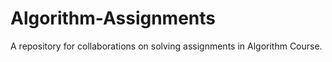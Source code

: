 # Algorithm-Assignments
A repository for collaborations on solving assignments in Algorithm Course.
